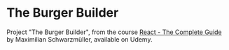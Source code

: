 # The Burger Builder

Project "The Burger Builder", from the course [React - The Complete Guide](https://www.udemy.com/course/react-the-complete-guide-incl-redux/) by Maximilian Schwarzmüller, available on Udemy.
